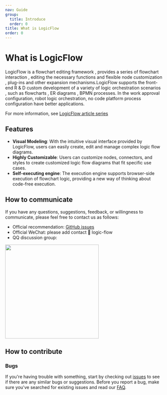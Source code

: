 ```yaml
---
nav: Guide
group:
  title: Introduce
  order: 0
title: What is LogicFlow
order: 0
---
```


# What is LogicFlow

LogicFlow is a flowchart editing framework , provides a series of flowchart interaction , editing the necessary functions and flexible node customization , plug-ins and other expansion mechanisms.LogicFlow supports the front-end R & D custom development of a variety of logic orchestration scenarios , such as flowcharts , ER diagrams , BPMN processes. In the work approval configuration, robot logic orchestration, no code platform process configuration have better applications.

For more information, see [LogicFlow article series](/en-US/article/article01)

## Features

- **Visual Modeling**: With the intuitive visual interface provided by LogicFlow, users can easily create, edit and manage complex logic flow diagrams.
- **Highly Customizable**: Users can customize nodes, connectors, and styles to create customized logic flow diagrams that fit specific use cases.
- **Self-executing engine**: The execution engine supports browser-side execution of flowchart logic, providing a new way of thinking about code-free execution.

## How to communicate

If you have any questions, suggestions, feedback, or willingness to communicate, please feel free to contact us as follows:

- Official recommendation: [GitHub issues](https://github.com/didi/LogicFlow/issues)
- Official WeChat: please add contact 👨 logic-flow
- QQ discussion group:
<div>
  <img data-type="dingtalk" src="https://github.com/didi/LogicFlow/assets/56008486/21c81c1d-e00a-45e0-a710-709d1ba89a8b" width="300" />
</div>

## How to contribute

### Bugs
If you're having trouble with something, start by checking out [issues](https://github.com/didi/LogicFlow/issues) to see if there are any similar bugs or suggestions. Before you report a bug, make sure you've searched for existing issues and read our [FAQ](https://github.com/didi/LogicFlow/discussions).

<!-- ### Code of Conduct

### Join the community -->
